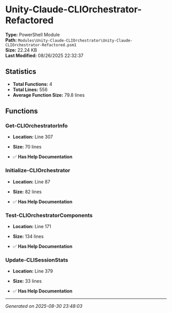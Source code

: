 # Unity-Claude-CLIOrchestrator-Refactored

**Type:** PowerShell Module  
**Path:** `Modules\Unity-Claude-CLIOrchestrator\Unity-Claude-CLIOrchestrator-Refactored.psm1`  
**Size:** 22.24 KB  
**Last Modified:** 08/26/2025 22:32:37  

## Statistics

- **Total Functions:** 4
- **Total Lines:** 556
- **Average Function Size:** 79.8 lines

## Functions


### Get-CLIOrchestratorInfo

- **Location:** Line 307
- **Size:** 70 lines

- ✅ **Has Help Documentation** 
### Initialize-CLIOrchestrator

- **Location:** Line 87
- **Size:** 82 lines

- ✅ **Has Help Documentation** 
### Test-CLIOrchestratorComponents

- **Location:** Line 171
- **Size:** 134 lines

- ✅ **Has Help Documentation** 
### Update-CLISessionStats

- **Location:** Line 379
- **Size:** 33 lines

- ✅ **Has Help Documentation**

---
*Generated on 2025-08-30 23:48:03*
